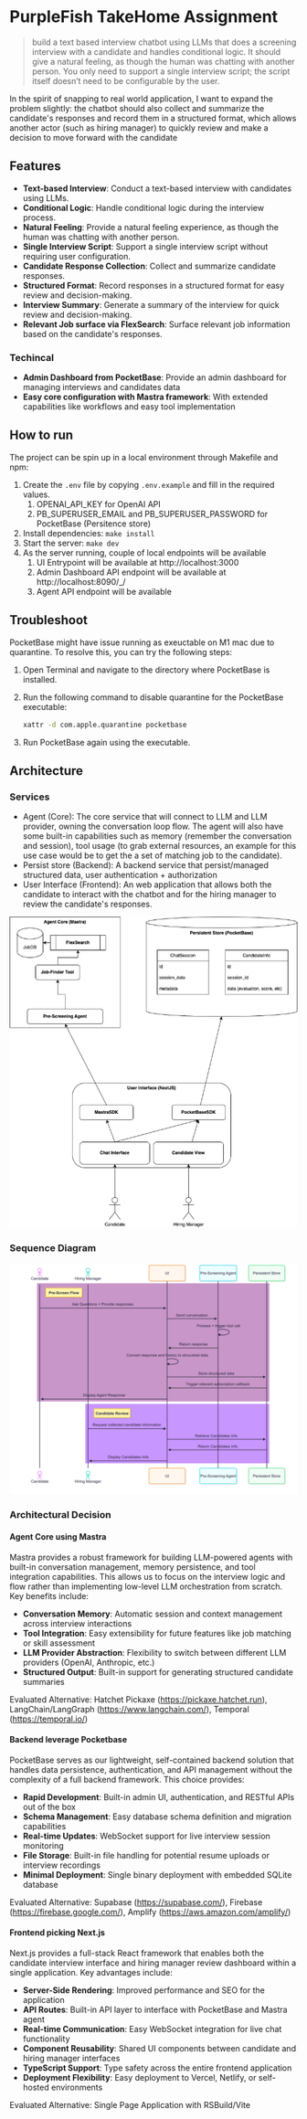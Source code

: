 # PurpleFish TakeHome Assignment

> build a text based interview chatbot using LLMs that does a screening interview with a candidate and handles conditional logic. It should give a natural feeling, as though the human was chatting with another person. You only need to support a single interview script; the script itself doesn’t need to be configurable by the user.

In the spirit of snapping to real world application, I want to expand the problem slightly: the chatbot should also collect and summarize the candidate's responses and record them in a structured format, which allows another actor (such as hiring manager) to quickly review and make a decision to move forward with the candidate

## Features

- **Text-based Interview**: Conduct a text-based interview with candidates using LLMs.
- **Conditional Logic**: Handle conditional logic during the interview process.
- **Natural Feeling**: Provide a natural feeling experience, as though the human was chatting with another person.
- **Single Interview Script**: Support a single interview script without requiring user configuration.
- **Candidate Response Collection**: Collect and summarize candidate responses.
- **Structured Format**: Record responses in a structured format for easy review and decision-making.
- **Interview Summary**: Generate a summary of the interview for quick review and decision-making.
- **Relevant Job surface via FlexSearch**: Surface relevant job information based on the candidate's responses.

### Techincal

- **Admin Dashboard from PocketBase**: Provide an admin dashboard for managing interviews and candidates data
- **Easy core configuration with Mastra framework**: With extended capabilities like workflows and easy tool implementation

## How to run

The project can be spin up in a local environment through Makefile and npm:

1. Create the `.env` file by copying `.env.example` and fill in the required values.
    1. OPENAI_API_KEY for OpenAI API
    2. PB_SUPERUSER_EMAIL and PB_SUPERUSER_PASSWORD for PocketBase (Persitence store)
2. Install dependencies: `make install`
3. Start the server: `make dev`
4. As the server running, couple of local endpoints will be available
    1. UI Entrypoint will be available at http://localhost:3000
    2. Admin Dashboard API endpoint will be available at http://localhost:8090/_/
    3. Agent API endpoint will be available


## Troubleshoot

PocketBase might have issue running as exeuctable on M1 mac due to quarantine. To resolve this, you can try the following steps:

1. Open Terminal and navigate to the directory where PocketBase is installed.
2. Run the following command to disable quarantine for the PocketBase executable:

   ```bash
   xattr -d com.apple.quarantine pocketbase
   ```

3. Run PocketBase again using the executable.

## Architecture

### Services

- Agent (Core): The core service that will connect to LLM and LLM provider, owning the conversation loop flow. The agent will also have some built-in capabilities such as memory (remember the conversation and session), tool usage (to grab external resources, an example for this use case would be to get the a set of matching job to the candidate).
- Persist store (Backend): A backend service that persist/managed structured data, user authentication + authorization
- User Interface (Frontend): An web application that allows both the candidate to interact with the chatbot and for the hiring manager to review the candidate's responses.

![Architecture Diagram](ArchitectureDiagram.png)

### Sequence Diagram

![Sequence Diagram](SequenceDiagram.png)

### Architectural Decision

#### Agent Core using Mastra

Mastra provides a robust framework for building LLM-powered agents with built-in conversation management, memory persistence, and tool integration capabilities. This allows us to focus on the interview logic and flow rather than implementing low-level LLM orchestration from scratch. Key benefits include:

- **Conversation Memory**: Automatic session and context management across interview interactions
- **Tool Integration**: Easy extensibility for future features like job matching or skill assessment
- **LLM Provider Abstraction**: Flexibility to switch between different LLM providers (OpenAI, Anthropic, etc.)
- **Structured Output**: Built-in support for generating structured candidate summaries

Evaluated Alternative: Hatchet Pickaxe (https://pickaxe.hatchet.run), LangChain/LangGraph (https://www.langchain.com/), Temporal (https://temporal.io/)

#### Backend leverage Pocketbase

PocketBase serves as our lightweight, self-contained backend solution that handles data persistence, authentication, and API management without the complexity of a full backend framework. This choice provides:

- **Rapid Development**: Built-in admin UI, authentication, and RESTful APIs out of the box
- **Schema Management**: Easy database schema definition and migration capabilities
- **Real-time Updates**: WebSocket support for live interview session monitoring
- **File Storage**: Built-in file handling for potential resume uploads or interview recordings
- **Minimal Deployment**: Single binary deployment with embedded SQLite database

Evaluated Alternative: Supabase (https://supabase.com/), Firebase (https://firebase.google.com/), Amplify (https://aws.amazon.com/amplify/)

#### Frontend picking Next.js

Next.js provides a full-stack React framework that enables both the candidate interview interface and hiring manager review dashboard within a single application. Key advantages include:

- **Server-Side Rendering**: Improved performance and SEO for the application
- **API Routes**: Built-in API layer to interface with PocketBase and Mastra agent
- **Real-time Communication**: Easy WebSocket integration for live chat functionality
- **Component Reusability**: Shared UI components between candidate and hiring manager interfaces
- **TypeScript Support**: Type safety across the entire frontend application
- **Deployment Flexibility**: Easy deployment to Vercel, Netlify, or self-hosted environments

Evaluated Alternative: Single Page Application with RSBuild/Vite
